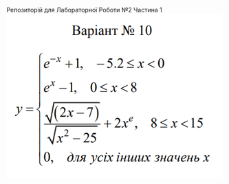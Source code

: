 Репозиторій для Лабораторної Роботи №2 Частина 1
![Alt text](/equation.png?raw=true "Optional Title")
